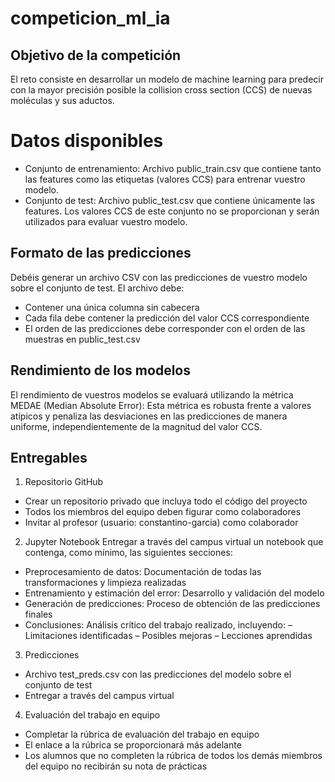 # competicion_ml_ia

## Objetivo de la competición

El reto consiste en desarrollar un modelo de machine learning para predecir con la mayor precisión posible la collision cross section (CCS) de nuevas moléculas y sus aductos.

# Datos disponibles

- Conjunto de entrenamiento: Archivo public_train.csv que contiene tanto las features como las etiquetas (valores CCS) para entrenar vuestro modelo.
- Conjunto de test: Archivo public_test.csv que contiene únicamente las features. Los valores CCS de este conjunto no se proporcionan y serán utilizados para evaluar vuestro modelo.

## Formato de las predicciones

Debéis generar un archivo CSV con las predicciones de vuestro modelo sobre el conjunto de test. El archivo debe:

- Contener una única columna sin cabecera
- Cada fila debe contener la predicción del valor CCS correspondiente
- El orden de las predicciones debe corresponder con el orden de las muestras en public_test.csv

## Rendimiento de los modelos

El rendimiento de vuestros modelos se evaluará utilizando la métrica MEDAE (Median Absolute Error): Esta métrica es robusta frente a valores atípicos y penaliza las desviaciones en las predicciones de manera uniforme, independientemente de la magnitud del valor CCS.

## Entregables

1. Repositorio GitHub
- Crear un repositorio privado que incluya todo el código del proyecto
- Todos los miembros del equipo deben figurar como colaboradores
- Invitar al profesor (usuario: constantino-garcia) como colaborador
2. Jupyter Notebook Entregar a través del campus virtual un notebook que
contenga, como mínimo, las siguientes secciones:
- Preprocesamiento de datos: Documentación de todas las transformaciones y limpieza realizadas
- Entrenamiento y estimación del error: Desarrollo y validación del modelo
- Generación de predicciones: Proceso de obtención de las predicciones finales
- Conclusiones: Análisis crítico del trabajo realizado, incluyendo:
– Limitaciones identificadas
– Posibles mejoras
– Lecciones aprendidas
3. Predicciones
- Archivo test_preds.csv con las predicciones del modelo sobre el conjunto de test
- Entregar a través del campus virtual
4. Evaluación del trabajo en equipo
- Completar la rúbrica de evaluación del trabajo en equipo
- El enlace a la rúbrica se proporcionará más adelante
- Los alumnos que no completen la rúbrica de todos los demás miembros del equipo no recibirán su nota de prácticas